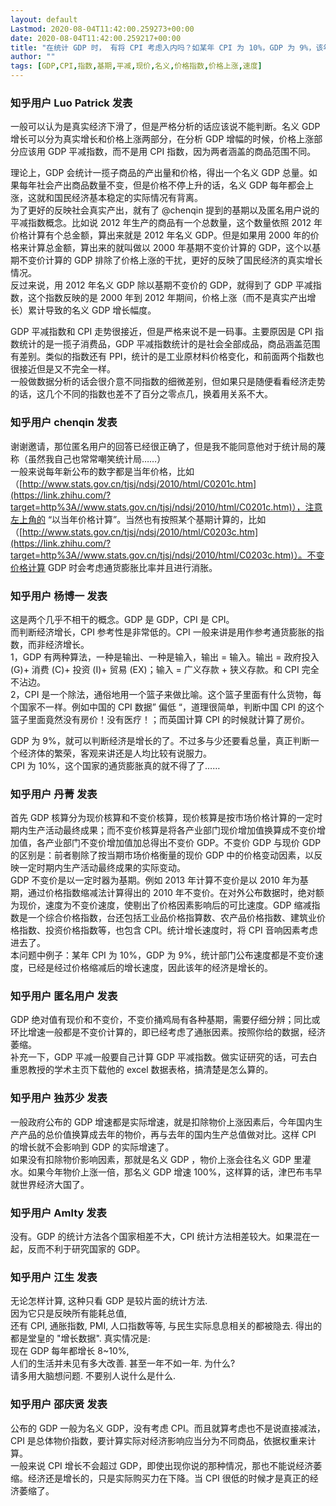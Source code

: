 ```yaml
---
layout: default
Lastmod: 2020-08-04T11:42:00.259273+00:00
date: 2020-08-04T11:42:00.259217+00:00
title: "在统计 GDP 时， 有将 CPI 考虑入内吗？如某年 CPI 为 10%，GDP 为 9%，该年的经济是增长还是萎缩？"
author: ""
tags: [GDP,CPI,指数,基期,平减,现价,名义,价格指数,价格上涨,速度]
---
```



    
### 知乎用户 Luo Patrick​ 发表
    
一般可以认为是真实经济下滑了，但是严格分析的话应该说不能判断。名义 GDP 增长可以分为真实增长和价格上涨两部分，在分析 GDP 增幅的时候，价格上涨部分应该用 GDP 平减指数，而不是用 CPI 指数，因为两者涵盖的商品范围不同。

理论上，GDP 会统计一揽子商品的产出量和价格，得出一个名义 GDP 总量。如果每年社会产出商品数量不变，但是价格不停上升的话，名义 GDP 每年都会上涨，这就和国民经济基本稳定的实际情况有背离。  
为了更好的反映社会真实产出，就有了 @chenqin 提到的基期以及匿名用户说的平减指数概念。比如说 2012 年生产的商品有一个总数量，这个数量依照 2012 年价格计算有个总金额，算出来就是 2012 年名义 GDP。但是如果用 2000 年的价格来计算总金额，算出来的就叫做以 2000 年基期不变价计算的 GDP，这个以基期不变价计算的 GDP 排除了价格上涨的干扰，更好的反映了国民经济的真实增长情况。  
反过来说，用 2012 年名义 GDP 除以基期不变价的 GDP，就得到了 GDP 平减指数，这个指数反映的是 2000 年到 2012 年期间，价格上涨（而不是真实产出增长）累计导致的名义 GDP 增长幅度。

GDP 平减指数和 CPI 走势很接近，但是严格来说不是一码事。主要原因是 CPI 指数统计的是一揽子消费品，GDP 平减指数统计的是社会全部成品，商品涵盖范围有差别。类似的指数还有 PPI，统计的是工业原材料价格变化，和前面两个指数也很接近但是又不完全一样。  
一般做数据分析的话会很介意不同指数的细微差别，但如果只是随便看看经济走势的话，这几个不同的指数也差不了百分之零点几，换着用关系不大。
    
    
    
    
### 知乎用户 chenqin​ 发表
    
谢谢邀请，那位匿名用户的回答已经很正确了，但是我不能同意他对于统计局的蔑称（虽然我自己也常常嘲笑统计局……）  
一般来说每年新公布的数字都是当年价格，比如（[http://www.stats.gov.cn/tjsj/ndsj/2010/html/C0201c.htm](https://link.zhihu.com/?target=http%3A//www.stats.gov.cn/tjsj/ndsj/2010/html/C0201c.htm)），注意左上角的 “以当年价格计算”。当然也有按照某个基期计算的，比如（[http://www.stats.gov.cn/tjsj/ndsj/2010/html/C0203c.htm](https://link.zhihu.com/?target=http%3A//www.stats.gov.cn/tjsj/ndsj/2010/html/C0203c.htm)）。不变价格计算 GDP 时会考虑通货膨胀比率并且进行消胀。
    
    
    
    
### 知乎用户 杨博一 发表
    
这是两个几乎不相干的概念。GDP 是 GDP，CPI 是 CPI。  
而判断经济增长，CPI 参考性是非常低的。CPI 一般来讲是用作参考通货膨胀的指数，而非经济增长。  
1，GDP 有两种算法，一种是输出、一种是输入，输出 = 输入。输出 = 政府投入 (G)+ 消费 (C)+ 投资 (I)+ 贸易 (EX)；输入 = 广义存款 + 狭义存款。和 CPI 完全不沾边。  
2，CPI 是一个除法，通俗地用一个篮子来做比喻。这个篮子里面有什么货物，每个国家不一样。例如中国的 CPI 数据” 偏低 “，道理很简单，判断中国 CPI 的这个篮子里面竟然没有房价！没有医疗！；而英国计算 CPI 的时候就计算了房价。

GDP 为 9%，就可以判断经济是增长的了。不过多与少还要看总量，真正判断一个经济体的繁荣，客观来讲还是人均比较有说服力。  
CPI 为 10%，这个国家的通货膨胀真的就不得了了……
    
    
    
    
### 知乎用户  丹菁 发表
    
首先 GDP 核算分为现价核算和不变价核算，现价核算是按市场价格计算的一定时期内生产活动最终成果；而不变价核算是将各产业部门现价增加值换算成不变价增加值，各产业部门不变价增加值加总得出不变价 GDP。不变价 GDP 与现价 GDP 的区别是：前者剔除了按当期市场价格衡量的现价 GDP 中的价格变动因素，以反映一定时期内生产活动最终成果的实际变动。  
GDP 不变价是以一定时器为基期。例如 2013 年计算不变价是以 2010 年为基期，通过价格指数缩减法计算得出的 2010 年不变价。在对外公布数据时，绝对额为现价，速度为不变价速度，使剔出了价格因素影响后的可比速度。GDP 缩减指数是一个综合价格指数，台还包括工业品价格指算数、农产品价格指数、建筑业价格指数、投资价格指数等，也包含 CPI。统计增长速度时，将 CPI 音响因素考虑进去了。  
本问题中例子：某年 CPI 为 10%，GDP 为 9%，统计部门公布速度都是不变价速度，已经是经过价格缩减后的增长速度，因此该年的经济是增长的。
    
    
    
    
### 知乎用户 匿名用户 发表
    
GDP 绝对值有现价和不变价，不变价捅鸡局有各种基期，需要仔细分辨；同比或环比增速一般都是不变价计算的，即已经考虑了通胀因素。按照你给的数据，经济萎缩。  
补充一下，GDP 平减一般要自己计算 GDP 平减指数。做实证研究的话，可去白重恩教授的学术主页下载他的 excel 数据表格，搞清楚是怎么算的。
    
    
    
    
### 知乎用户 独苏少 发表
    
一般政府公布的 GDP 增速都是实际增速，就是扣除物价上涨因素后，今年国内生产产品的总价值换算成去年的物价，再与去年的国内生产总值做对比。这样 CPI 的增长就不会影响到 GDP 的实际增速了。  
如果没有扣除物价影响因素，那就是名义 GDP ，物价上涨会往名义 GDP 里灌水。如果今年物价上涨一倍，那名义 GDP 增速 100%，这样算的话，津巴布韦早就世界经济大国了。
    
    
    
    
### 知乎用户 Amlty 发表
    
没有。GDP 的统计方法各个国家相差不大，CPI 统计方法相差较大。如果混在一起，反而不利于研究国家的 GDP。
    
    
    
    
### 知乎用户 江生 发表
    
无论怎样计算, 这种只看 GDP 是较片面的统计方法.  
因为它只是反映所有能耗总值,  
还有 CPI, 通胀指数, PMI, 人口指数等等, 与民生实际息息相关的都被隐去. 得出的都是堂皇的 "增长数据". 真实情况是:  
现在 GDP 每年都增长 8~10%,  
人们的生活并未见有多大改善. 甚至一年不如一年. 为什么?  
请多用大脑想问题. 不要别人说什么是什么.
    
    
    
    
### 知乎用户  邵庆贤 发表
    
公布的 GDP 一般为名义 GDP，没有考虑 CPI。而且就算考虑也不是说直接减法，CPI 是总体物价指数，要计算实际对经济影响应当分为不同商品，依据权重来计算。  
一般来说 CPI 增长不会超过 GDP，即使出现你说的那种情况，那也不能说经济萎缩。经济还是增长的，只是实际购买力在下降。当 CPI 很低的时候才是真正的经济萎缩了。
    
    
    

